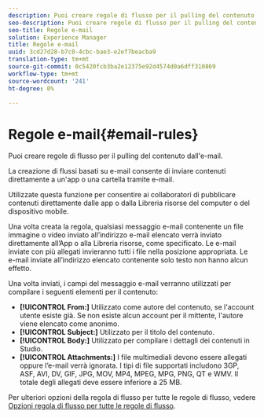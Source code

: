 ```yaml
---
description: Puoi creare regole di flusso per il pulling del contenuto dall'e-mail.
seo-description: Puoi creare regole di flusso per il pulling del contenuto dall'e-mail.
seo-title: Regole e-mail
solution: Experience Manager
title: Regole e-mail
uuid: 3cd27d28-b7c0-4cbc-bae3-e2ef7beacba9
translation-type: tm+mt
source-git-commit: 0c5420fcb3ba2e12375e92d4574d0a6dff310869
workflow-type: tm+mt
source-wordcount: '241'
ht-degree: 0%

---
```



# Regole e-mail{#email-rules}

Puoi creare regole di flusso per il pulling del contenuto dall&#39;e-mail.

La creazione di flussi basati su e-mail consente di inviare contenuti direttamente a un&#39;app o una cartella tramite e-mail.

Utilizzate questa funzione per consentire ai collaboratori di pubblicare contenuti direttamente dalle app o dalla Libreria risorse del computer o del dispositivo mobile.

Una volta creata la regola, qualsiasi messaggio e-mail contenente un file immagine o video inviato all’indirizzo e-mail elencato verrà inviato direttamente all’App o alla Libreria risorse, come specificato. Le e-mail inviate con più allegati invieranno tutti i file nella posizione appropriata. Le e-mail inviate all’indirizzo elencato contenente solo testo non hanno alcun effetto.

Una volta inviati, i campi del messaggio e-mail verranno utilizzati per compilare i seguenti elementi per il contenuto:

* **[!UICONTROL From:]** Utilizzato come autore del contenuto, se l&#39;account utente esiste già. Se non esiste alcun account per il mittente, l&#39;autore viene elencato come anonimo.
* **[!UICONTROL Subject:]** Utilizzato per il titolo del contenuto.
* **[!UICONTROL Body:]** Utilizzato per compilare i dettagli dei contenuti in Studio.
* **[!UICONTROL Attachments:]** I file multimediali devono essere allegati oppure l’e-mail verrà ignorata. I tipi di file supportati includono 3GP, ASF, AVI, DV, GIF, JPG, MOV, MP4, MPEG, MPG, PNG, QT e WMV. Il totale degli allegati deve essere inferiore a 25 MB.

Per ulteriori opzioni della regola di flusso per tutte le regole di flusso, vedere [Opzioni regola di flusso per tutte le regole di flusso](../c-streams/c-stream-rule-options-for-all-stream-rules.md#c_stream_rule_options_for_all_stream_rules).

